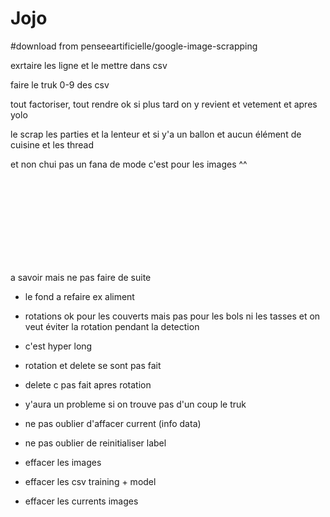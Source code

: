 # Jojo

#download from penseeartificielle/google-image-scrapping

exrtaire les ligne et le mettre dans csv

faire le truk 0-9 des csv

tout factoriser, tout rendre ok si plus tard on y revient et vetement et apres yolo

le scrap les parties et la lenteur et si y'a un ballon et aucun élément de cuisine et les thread

et non chui pas un fana de mode c'est pour les images ^^ 















<br><br><br><br><br><br><br><br>

a savoir mais ne pas faire de suite

 - le fond a refaire ex aliment
 
 - rotations ok pour les couverts mais pas pour les bols ni les tasses et on veut éviter la rotation pendant la detection

 - c'est hyper long
 
 - rotation et delete se sont pas fait

 - delete c pas fait apres rotation 

 - y'aura un probleme si on trouve pas d'un coup le truk

 - ne pas oublier d'affacer current (info data)
 
 - ne pas oublier de reinitialiser label
 
 - effacer les images
 
 - effacer les csv training + model
 
 - effacer les currents images
